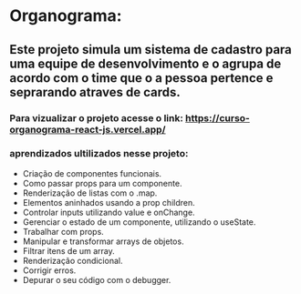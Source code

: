 # Organograma:
## Este projeto simula um sistema de cadastro para uma equipe de desenvolvimento e o agrupa de acordo com o time que o a pessoa pertence e seprarando atraves de cards.
### Para vizualizar o projeto acesse o link: https://curso-organograma-react-js.vercel.app/

### aprendizados ultilizados nesse projeto:
- Criação de componentes funcionais.
- Como passar props para um componente.
- Renderização de listas com o .map.
- Elementos aninhados usando a prop children.
- Controlar inputs utilizando value e onChange.
- Gerenciar o estado de um componente, utilizando o useState.
- Trabalhar com props.
- Manipular e transformar arrays de objetos.
- Filtrar itens de um array.
- Renderização condicional.
- Corrigir erros.
- Depurar o seu código com o debugger.
